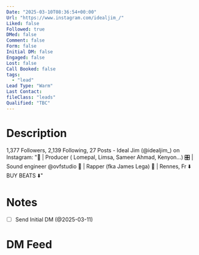 ```yaml
---
Date: "2025-03-10T08:36:54+00:00"
Url: "https://www.instagram.com/idealjim_/"
Liked: false
Followed: true
DMed: false
Comment: false
Form: false
Initial DM: false
Engaged: false
Lost: false
Call Booked: false
tags:
  - "lead"
Lead Type: "Warm"
Last Contact:
fileClass: "leads"
Qualified: "TBC"
---
```

# Description
1,377 Followers, 2,139 Following, 27 Posts - Ideal Jim (@idealjim_) on Instagram: "🎹 | Producer ( Lomepal, Limsa, Sameer Ahmad, Kenyon...)
🎛️ | Sound engineer @ovfstudio
🎤 | Rapper (fka James Lega)
📌 | Rennes, Fr
⬇️ BUY BEATS ⬇️"
# Notes
- [ ] Send Initial DM (@2025-03-11)
# DM Feed